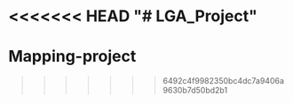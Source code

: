 <<<<<<< HEAD
"# LGA_Project" 
=======
# Mapping-project
>>>>>>> 6492c4f9982350bc4dc7a9406a9630b7d50bd2b1

